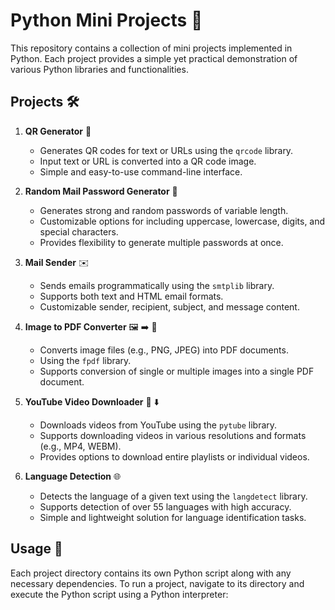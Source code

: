 # Python Mini Projects 🐍

This repository contains a collection of mini projects implemented in Python. Each project provides a simple yet practical demonstration of various Python libraries and functionalities.

## Projects 🛠️

1. **QR Generator** 📲
   - Generates QR codes for text or URLs using the `qrcode` library.
   - Input text or URL is converted into a QR code image.
   - Simple and easy-to-use command-line interface.

2. **Random Mail Password Generator** 🔐
   - Generates strong and random passwords of variable length.
   - Customizable options for including uppercase, lowercase, digits, and special characters.
   - Provides flexibility to generate multiple passwords at once.
   
3. **Mail Sender** ✉️
   - Sends emails programmatically using the `smtplib` library.
   - Supports both text and HTML email formats.
   - Customizable sender, recipient, subject, and message content.
   
4. **Image to PDF Converter** 🖼️ ➡️ 📄
   - Converts image files (e.g., PNG, JPEG) into PDF documents.
   - Using the `fpdf` library.
   - Supports conversion of single or multiple images into a single PDF document.
   
5. **YouTube Video Downloader** 🎥 ⬇️
   - Downloads videos from YouTube using the `pytube` library.
   - Supports downloading videos in various resolutions and formats (e.g., MP4, WEBM).
   - Provides options to download entire playlists or individual videos.

6. **Language Detection** 🌐
   - Detects the language of a given text using the `langdetect` library.
   - Supports detection of over 55 languages with high accuracy.
   - Simple and lightweight solution for language identification tasks.

## Usage 🚀

Each project directory contains its own Python script along with any necessary dependencies. To run a project, navigate to its directory and execute the Python script using a Python interpreter:

